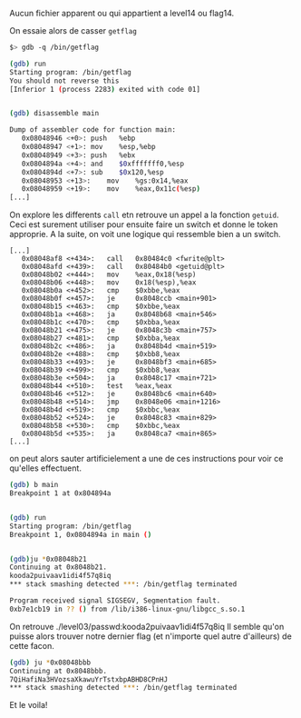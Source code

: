 Aucun fichier apparent ou qui appartient a level14 ou flag14.

On essaie alors de casser `getflag`

```sh
$> gdb -q /bin/getflag

(gdb) run
Starting program: /bin/getflag 
You should not reverse this
[Inferior 1 (process 2283) exited with code 01]


(gdb) disassemble main

Dump of assembler code for function main:
   0x08048946 <+0>:	push   %ebp
   0x08048947 <+1>:	mov    %esp,%ebp
   0x08048949 <+3>:	push   %ebx
   0x0804894a <+4>:	and    $0xfffffff0,%esp
   0x0804894d <+7>:	sub    $0x120,%esp
   0x08048953 <+13>:	mov    %gs:0x14,%eax
   0x08048959 <+19>:	mov    %eax,0x11c(%esp)
[...]
```

On explore les differents `call` etn retrouve un appel a la fonction `getuid`. Ceci est surement utiliser pour ensuite faire un switch et donne le token approprie. A la suite, on voit une logique qui ressemble bien a un switch.


```
[...]
   0x08048af8 <+434>:	call   0x80484c0 <fwrite@plt>
   0x08048afd <+439>:	call   0x80484b0 <getuid@plt>
   0x08048b02 <+444>:	mov    %eax,0x18(%esp)
   0x08048b06 <+448>:	mov    0x18(%esp),%eax
   0x08048b0a <+452>:	cmp    $0xbbe,%eax
   0x08048b0f <+457>:	je     0x8048ccb <main+901>
   0x08048b15 <+463>:	cmp    $0xbbe,%eax
   0x08048b1a <+468>:	ja     0x8048b68 <main+546>
   0x08048b1c <+470>:	cmp    $0xbba,%eax
   0x08048b21 <+475>:	je     0x8048c3b <main+757>
   0x08048b27 <+481>:	cmp    $0xbba,%eax
   0x08048b2c <+486>:	ja     0x8048b4d <main+519>
   0x08048b2e <+488>:	cmp    $0xbb8,%eax
   0x08048b33 <+493>:	je     0x8048bf3 <main+685>
   0x08048b39 <+499>:	cmp    $0xbb8,%eax
   0x08048b3e <+504>:	ja     0x8048c17 <main+721>
   0x08048b44 <+510>:	test   %eax,%eax
   0x08048b46 <+512>:	je     0x8048bc6 <main+640>
   0x08048b48 <+514>:	jmp    0x8048e06 <main+1216>
   0x08048b4d <+519>:	cmp    $0xbbc,%eax
   0x08048b52 <+524>:	je     0x8048c83 <main+829>
   0x08048b58 <+530>:	cmp    $0xbbc,%eax
   0x08048b5d <+535>:	ja     0x8048ca7 <main+865>
[...]
```

on peut alors sauter artificielement a une de ces instructions pour voir ce qu'elles effectuent.

```sh
(gdb) b main
Breakpoint 1 at 0x804894a


(gdb) run
Starting program: /bin/getflag 
Breakpoint 1, 0x0804894a in main ()


(gdb)ju *0x08048b21
Continuing at 0x8048b21.
kooda2puivaav1idi4f57q8iq
*** stack smashing detected ***: /bin/getflag terminated

Program received signal SIGSEGV, Segmentation fault.
0xb7e1cb19 in ?? () from /lib/i386-linux-gnu/libgcc_s.so.1

```

On retrouve ./level03/passwd:kooda2puivaav1idi4f57q8iq
Il semble qu'on puisse alors trouver notre dernier flag (et n'importe quel autre d'ailleurs) de cette facon.

```sh
(gdb) ju *0x08048bbb
Continuing at 0x8048bbb.
7QiHafiNa3HVozsaXkawuYrTstxbpABHD8CPnHJ
*** stack smashing detected ***: /bin/getflag terminated
```

Et le voila!

